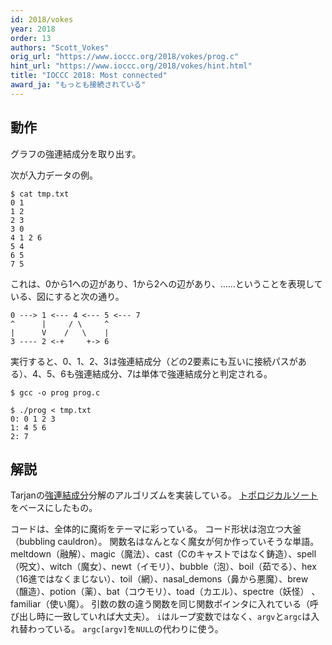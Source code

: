 ```yaml
---
id: 2018/vokes
year: 2018
order: 13
authors: "Scott_Vokes"
orig_url: "https://www.ioccc.org/2018/vokes/prog.c"
hint_url: "https://www.ioccc.org/2018/vokes/hint.html"
title: "IOCCC 2018: Most connected"
award_ja: "もっとも接続されている"
---
```


## 動作

グラフの強連結成分を取り出す。

次が入力データの例。

```
$ cat tmp.txt
0 1
1 2
2 3
3 0
4 1 2 6
5 4
6 5
7 5
```

これは、0から1への辺があり、1から2への辺があり、……ということを表現している、図にすると次の通り。

```
0 ---> 1 <--- 4 <--- 5 <--- 7
^      |     / \     ^
|      V    /   \    |
3 ---- 2 <-+     +-> 6
```

実行すると、0、1、2、3は強連結成分（どの2要素にも互いに接続パスがある）、4、5、6も強連結成分、7は単体で強連結成分と判定される。

```
$ gcc -o prog prog.c

$ ./prog < tmp.txt
0: 0 1 2 3
1: 4 5 6
2: 7
```

## 解説

Tarjanの[強連結成分](https://ja.wikipedia.org/wiki/%E9%80%A3%E7%B5%90%E3%82%B0%E3%83%A9%E3%83%95#%E5%BC%B7%E9%80%A3%E7%B5%90)分解のアルゴリズムを実装している。
[トポロジカルソート](https://ja.wikipedia.org/wiki/%E3%83%88%E3%83%9D%E3%83%AD%E3%82%B8%E3%82%AB%E3%83%AB%E3%82%BD%E3%83%BC%E3%83%88)をベースにしたもの。

コードは、全体的に魔術をテーマに彩っている。
コード形状は泡立つ大釜（bubbling cauldron）。
関数名はなんとなく魔女が何か作っていそうな単語。
meltdown（融解）、magic（魔法）、cast（Cのキャストではなく鋳造）、spell（呪文）、witch（魔女）、newt（イモリ）、bubble（泡）、boil（茹でる）、hex（16進ではなくまじない）、toil（網）、nasal_demons（鼻から悪魔）、brew（醸造）、potion（薬）、bat（コウモリ）、toad（カエル）、spectre（妖怪） 、familiar（使い魔）。
引数の数の違う関数を同じ関数ポインタに入れている（呼び出し時に一致していれば大丈夫）。
`i`はループ変数ではなく、`argv`と`argc`は入れ替わっている。
`argc[argv]`を`NULL`の代わりに使う。

